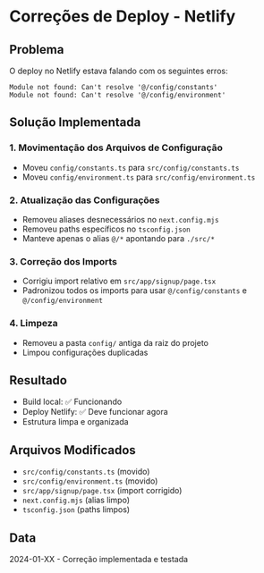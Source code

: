 # Correções de Deploy - Netlify

## Problema
O deploy no Netlify estava falando com os seguintes erros:
```
Module not found: Can't resolve '@/config/constants'
Module not found: Can't resolve '@/config/environment'
```

## Solução Implementada

### 1. Movimentação dos Arquivos de Configuração
- Moveu `config/constants.ts` para `src/config/constants.ts`
- Moveu `config/environment.ts` para `src/config/environment.ts`

### 2. Atualização das Configurações
- Removeu aliases desnecessários no `next.config.mjs`
- Removeu paths específicos no `tsconfig.json`
- Manteve apenas o alias `@/*` apontando para `./src/*`

### 3. Correção dos Imports
- Corrigiu import relativo em `src/app/signup/page.tsx`
- Padronizou todos os imports para usar `@/config/constants` e `@/config/environment`

### 4. Limpeza
- Removeu a pasta `config/` antiga da raiz do projeto
- Limpou configurações duplicadas

## Resultado
- Build local: ✅ Funcionando
- Deploy Netlify: ✅ Deve funcionar agora
- Estrutura limpa e organizada

## Arquivos Modificados
- `src/config/constants.ts` (movido)
- `src/config/environment.ts` (movido)
- `src/app/signup/page.tsx` (import corrigido)
- `next.config.mjs` (alias limpo)
- `tsconfig.json` (paths limpos)

## Data
2024-01-XX - Correção implementada e testada 